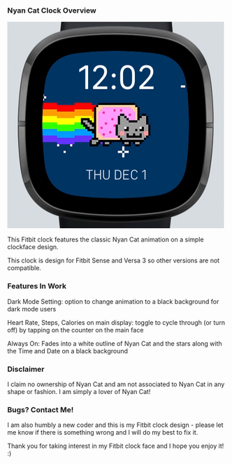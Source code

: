 ### Nyan Cat Clock Overview

![me](NyanCat-Clock.gif)

This Fitbit clock features the classic Nyan Cat animation on a simple clockface design.

This clock is design for Fitbit Sense and Versa 3 so other versions are not compatible. 

### Features In Work

Dark Mode Setting: option to change animation to a black background for dark mode users

Heart Rate, Steps, Calories on main display: toggle to cycle through (or turn off) by tapping on the counter on the main face

Always On: Fades into a white outline of Nyan Cat and the stars along with the Time and Date on a black background

### Disclaimer

I claim no ownership of Nyan Cat and am not associated to Nyan Cat in any shape or fashion. I am simply a lover of Nyan Cat!

### Bugs? Contact Me!

I am also humbly a new coder and this is my Fitbit clock design - please let me know if there is something wrong and I will do my best to fix it. 

Thank you for taking interest in my Fitbit clock face and I hope you enjoy it! :)
